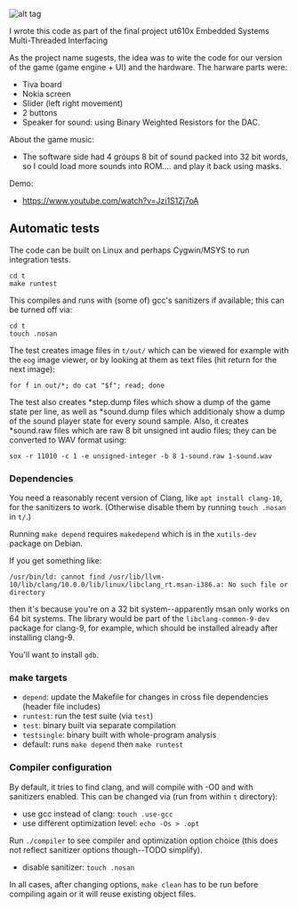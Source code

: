 ![alt tag](https://banner2.cleanpng.com/20180622/pc/kisspng-space-invaders-video-game-computer-icons-space-invader-5b2db8bf2434a4.4760147715297230711483.jpg)

I wrote this code as part of the final project ut610x Embedded Systems Multi-Threaded Interfacing

As the project name sugests, the idea was to wite the code for our version of the game (game engine + UI) and the hardware.
The harware parts were:
* Tiva board
* Nokia screen
* Slider (left right movement)
* 2 buttons
* Speaker for sound: using Binary Weighted Resistors for the DAC.


About the game music:
* The software side had 4 groups 8 bit of sound packed into 32 bit words, so I could load more sounds into ROM.... and play it back using masks.

Demo:
* https://www.youtube.com/watch?v=Jzi1S1Zj7oA

## Automatic tests

The code can be built on Linux and perhaps Cygwin/MSYS to run
integration tests.

    cd t
    make runtest

This compiles and runs with (some of) gcc's sanitizers if
available; this can be turned off via:

    cd t
    touch .nosan

The test creates image files in `t/out/` which can be viewed for
example with the `eog` image viewer, or by looking at them as text
files (hit return for the next image):

    for f in out/*; do cat "$f"; read; done

The test also creates *step.dump files which show a dump of the game
state per line, as well as *sound.dump files which additionaly show a
dump of the sound player state for every sound sample. Also, it
creates *sound.raw files which are raw 8 bit unsigned int audio files;
they can be converted to WAV format using:

    sox -r 11010 -c 1 -e unsigned-integer -b 8 1-sound.raw 1-sound.wav

### Dependencies

You need a reasonably recent version of Clang, like `apt install
clang-10`, for the sanitizers to work. (Otherwise disable them by
running `touch .nosan` in `t/`.)

Running `make depend` requires `makedepend` which is in the
`xutils-dev` package on Debian.

If you get something like:

    /usr/bin/ld: cannot find /usr/lib/llvm-10/lib/clang/10.0.0/lib/linux/libclang_rt.msan-i386.a: No such file or directory

then it's because you're on a 32 bit system--apparently msan only
works on 64 bit systems. The library would be part of the
`libclang-common-9-dev` package for clang-9, for example, which should
be installed already after installing clang-9.

You'll want to install `gdb`.

### make targets

* `depend`: update the Makefile for changes in cross file dependencies
    (header file includes)
* `runtest`: run the test suite (via `test`)
* `test`: binary built via separate compilation
* `testsingle`: binary built with whole-program analysis
* default: runs `make depend` then `make runtest`

### Compiler configuration

By default, it tries to find clang, and will compile with -O0 and with
sanitizers enabled. This can be changed via (run from within `t`
directory):

* use gcc instead of clang: `touch .use-gcc`
* use different optimization level: `echo -Os > .opt`

Run `./compiler` to see compiler and optimization option choice (this
does not reflect sanitizer options though--TODO simplify).

* disable sanitizer: `touch .nosan`

In all cases, after changing options, `make clean` has to be run
before compiling again or it will reuse existing object files.

